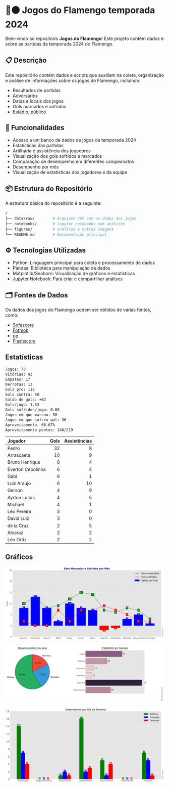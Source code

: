 # 🔴⚫ Jogos do Flamengo temporada 2024

Bem-vindo ao repositório **Jogos do Flamengo**! Este projeto contém dados e 
sobre as partidas da temporada 2024 do Flamengo.

## 📋 Descrição

Este repositório contém dados e scripts que auxiliam na coleta, organização e análise de informações sobre os jogos do Flamengo, incluindo:

- Resultados de partidas
- Adversários
- Datas e locais dos jogos
- Gols marcados e sofridos
- Estádio, público

## 🚀 Funcionalidades

- Acesso a um banco de dados de jogos da temporada 2024
- Estatísticas das partidas
- Artilharia e assistência dos jogadores 
- Visualização dos gols sofridos e marcados
- Comparação de desempenho em diferentes campeonatos
- Desempenho por mês
- Visualização de estatísticas dos jogadores e da equipe

## 📦 Estrutura do Repositório

A estrutura básica do repositório é a seguinte:

```bash
/
├── data/raw/        # Arquivos CSV com os dados dos jogos
├── notebooks/       # Jupyter notebooks com análises
├── figures/         # Gráficos e outras imagens
└── README.md        # Documentação principal
```

## ⚙️ Tecnologias Utilizadas

- Python: Linguagem principal para coleta e processamento de dados
- Pandas: Biblioteca para manipulação de dados
- Matplotlib/Seaborn: Visualização de gráficos e estatísticas
- Jupyter Notebook: Para criar e compartilhar análises

## 🗂️ Fontes de Dados

Os dados dos jogos do Flamengo podem ser obtidos de várias fontes, como:

- [Sofascore](https://www.sofascore.com/)
- [Fotmob](https://www.fotmob.com/)
- [ge](https://ge.globo.com/)
- [Flashscore](https://www.flashscore.com)


## Estatísticas

```
Jogos: 73
Vitórias: 43
Empates: 17
Derrotas: 13 
Gols pro: 112
Gols contra: 50
Saldo de gols: +62
Gols/jogo: 1.53
Gols sofridos/jogo: 0.68
Jogos em que marcou: 58
Jogos em que sofreu gol: 36 
Aproveitamento: 66.67%
Aproveitamento pontos: 146/219
```


| Jogador           |   Gols |   Assistências |
|:------------------|-------:|---------------:|
| Pedro             |     32 |              8 |
| Arrascaeta        |     10 |              9 |
| Bruno Henrique    |      8 |              4 |
| Everton Cebolinha |      6 |              4 |
| Gabi              |      6 |              1 |
| Luiz Araújo       |      6 |             10 |
| Gerson            |      4 |              9 |
| Ayrton Lucas      |      4 |              5 |
| Michael           |      4 |              1 |
| Léo Pereira       |      3 |              0 |
| David Luiz        |      3 |              0 |
| de la Cruz        |      2 |              5 |
| Alcaraz           |      2 |              2 |
| Léo Ortiz         |      2 |              2 |






## Gráficos

![img1.png](figures/figure.png)

![img1.png](figures/figure2.png)

![img1.png](figures/figure3.png)


